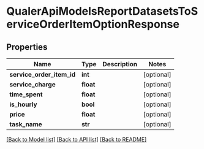 # QualerApiModelsReportDatasetsToServiceOrderItemOptionResponse

## Properties
Name | Type | Description | Notes
------------ | ------------- | ------------- | -------------
**service_order_item_id** | **int** |  | [optional] 
**service_charge** | **float** |  | [optional] 
**time_spent** | **float** |  | [optional] 
**is_hourly** | **bool** |  | [optional] 
**price** | **float** |  | [optional] 
**task_name** | **str** |  | [optional] 

[[Back to Model list]](../README.md#documentation-for-models) [[Back to API list]](../README.md#documentation-for-api-endpoints) [[Back to README]](../README.md)

